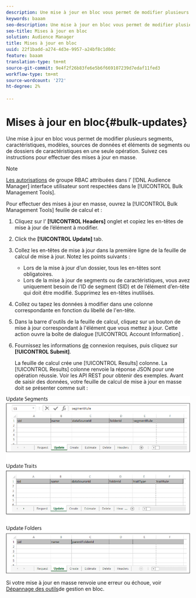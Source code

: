 ```yaml
---
description: Une mise à jour en bloc vous permet de modifier plusieurs segments, caractéristiques, modèles, sources de données et éléments de segments ou de dossiers de caractéristiques en une seule opération. Suivez ces instructions pour effectuer des mises à jour en masse.
keywords: baaam
seo-description: Une mise à jour en bloc vous permet de modifier plusieurs segments, caractéristiques, modèles, sources de données et éléments de segments ou de dossiers de caractéristiques en une seule opération. Suivez ces instructions pour effectuer des mises à jour en masse.
seo-title: Mises à jour en bloc
solution: Audience Manager
title: Mises à jour en bloc
uuid: 22f1badd-a274-4d3e-9957-a24bf8c1d0dc
feature: baaam
translation-type: tm+mt
source-git-commit: 9e4f2f26b83fe6e5b6f669107239d7edaf11fed3
workflow-type: tm+mt
source-wordcount: '272'
ht-degree: 2%

---
```



# Mises à jour en bloc{#bulk-updates}

Une mise à jour en bloc vous permet de modifier plusieurs segments, caractéristiques, modèles, sources de données et éléments de segments ou de dossiers de caractéristiques en une seule opération. Suivez ces instructions pour effectuer des mises à jour en masse.

<!-- 

t_bulk_updates.xml

 -->

>[!NOTE]
>
>[Les autorisations](../../features/administration/administration-overview.md) de groupe RBAC attribuées dans l’ [!DNL Audience Manager] interface utilisateur sont respectées dans le [!UICONTROL Bulk Management Tools].

Pour effectuer des mises à jour en masse, ouvrez la [!UICONTROL Bulk Management Tools] feuille de calcul et :

1. Cliquez sur l’ **[!UICONTROL Headers]** onglet et copiez les en-têtes de mise à jour de l’élément à modifier.
2. Click the **[!UICONTROL Update]** tab.
3. Collez les en-têtes de mise à jour dans la première ligne de la feuille de calcul de mise à jour. Notez les points suivants :

   * Lors de la mise à jour d’un dossier, tous les en-têtes sont obligatoires.
   * Lors de la mise à jour de segments ou de caractéristiques, vous avez uniquement besoin de l’ID de segment (SID) et de l’élément d’en-tête qui doit être modifié. Supprimez les en-têtes inutilisés.

4. Collez ou tapez les données à modifier dans une colonne correspondante en fonction du libellé de l&#39;en-tête.
5. Dans la barre d&#39;outils de la feuille de calcul, cliquez sur un bouton de mise à jour correspondant à l&#39;élément que vous mettez à jour.
Cette action ouvre la boîte de dialogue [!UICONTROL Account Information] .

6. Fournissez les informations [de](../../reference/bulk-management-tools/bulk-management-intro.md#auth-reqs) connexion requises, puis cliquez sur **[!UICONTROL Submit]**.

   La feuille de calcul crée une [!UICONTROL Results] colonne. La [!UICONTROL Results] colonne renvoie la réponse JSON pour une opération réussie. Voir les API [](../../api/rest-api-main/rest-api-main.md) REST pour obtenir des exemples. Avant de saisir des données, votre feuille de calcul de mise à jour en masse doit se présenter comme suit :

![](assets/update.png)

Si votre mise à jour en masse renvoie une erreur ou échoue, voir [Dépannage des outils](../../reference/bulk-management-tools/bulk-troubleshooting.md)de gestion en bloc.
